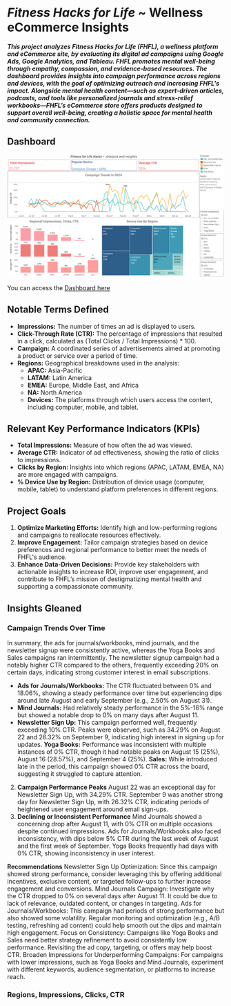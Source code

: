 # _Fitness Hacks for Life_ ~ Wellness eCommerce Insights

**_This project analyzes Fitness Hacks for Life (FHFL), a wellness platform and eCommerce site, by evaluating its digital ad campaigns using Google Ads, Google Analytics, and Tableau. FHFL promotes mental well-being through empathy, compassion, and evidence-based resources. The dashboard provides insights into campaign performance across regions and devices, with the goal of optimizing outreach and increasing FHFL's impact. Alongside mental health content—such as expert-driven articles, podcasts, and tools like personalized journals and stress-relief workbooks—FHFL’s eCommerce store offers products designed to support overall well-being, creating a holistic space for mental health and community connection._**

## Dashboard

![dashboard](images/FHFL_Dashboard2.png)

You can access the [Dashboard here](https://public.tableau.com/app/profile/z.w8482/viz/FHFL_Project/Dashboard1)

## Notable Terms Defined
- **Impressions:** The number of times an ad is displayed to users.
- **Click-Through Rate (CTR):** The percentage of impressions that resulted in a click, calculated as (Total Clicks / Total Impressions) * 100.
- **Campaign:** A coordinated series of advertisements aimed at promoting a product or service over a period of time.
- **Regions:** Geographical breakdowns used in the analysis:
  - **APAC:** Asia-Pacific
  - **LATAM:** Latin America
  - **EMEA:** Europe, Middle East, and Africa
  - **NA:** North America
  - **Devices:** The platforms through which users access the content, including computer, mobile, and tablet.

## Relevant Key Performance Indicators (KPIs)
- **Total Impressions:** Measure of how often the ad was viewed.
- **Average CTR:** Indicator of ad effectiveness, showing the ratio of clicks to impressions.
- **Clicks by Region:** Insights into which regions (APAC, LATAM, EMEA, NA) are more engaged with campaigns.
- **% Device Use by Region:** Distribution of device usage (computer, mobile, tablet) to understand platform preferences in different regions.

## Project Goals
1. **Optimize Marketing Efforts:** Identify high and low-performing regions and campaigns to reallocate resources effectively.
2. **Improve Engagement:** Tailor campaign strategies based on device preferences and regional performance to better meet the needs of FHFL's audience.
3. **Enhance Data-Driven Decisions:** Provide key stakeholders with actionable insights to increase ROI, improve user engagement, and contribute to FHFL’s mission of destigmatizing mental health and supporting a compassionate community.

## Insights Gleaned

### Campaign Trends Over Time

In summary, the ads for journals/workbooks, mind journals, and the newsletter signup were consistently active, whereas the Yoga Books and Sales campaigns ran intermittently. The newsletter signup campaign had a notably higher CTR compared to the others, frequently exceeding 20% on certain days, indicating strong customer interest in email subscriptions.

- **Ads for Journals/Workbooks:** The CTR fluctuated between 0% and 18.06%, showing a steady performance over time but experiencing dips around late August and early September (e.g., 2.50% on August 31).
- **Mind Journals:** Had relatively steady performance in the 5%-16% range but showed a notable drop to 0% on many days after August 11.
- **Newsletter Sign Up:** This campaign performed well, frequently exceeding 10% CTR. Peaks were observed, such as 34.29% on August 22 and 26.32% on September 9, indicating high interest in signing up for updates.
**Yoga Books:** Performance was inconsistent with multiple instances of 0% CTR, though it had notable peaks on August 15 (25%), August 16 (28.57%), and September 4 (25%).
**Sales:** While introduced late in the period, this campaign showed 0% CTR across the board, suggesting it struggled to capture attention.
2. **Campaign Performance Peaks**
  August 22 was an exceptional day for Newsletter Sign Up, with 34.29% CTR.
September 9 was another strong day for Newsletter Sign Up, with 26.32% CTR, indicating periods of heightened user engagement around email sign-ups.
5. **Declining or Inconsistent Performance**
   Mind Journals showed a concerning drop after August 11, with 0% CTR on multiple occasions despite continued impressions.
Ads for Journals/Workbooks also faced inconsistency, with dips below 5% CTR during the last week of August and the first week of September.
Yoga Books frequently had days with 0% CTR, showing inconsistency in user interest.

**Recommendations**
Newsletter Sign Up Optimization: Since this campaign showed strong performance, consider leveraging this by offering additional incentives, exclusive content, or targeted follow-ups to further increase engagement and conversions.
Mind Journals Campaign: Investigate why the CTR dropped to 0% on several days after August 11. It could be due to lack of relevance, outdated content, or changes in targeting.
Ads for Journals/Workbooks: This campaign had periods of strong performance but also showed some volatility. Regular monitoring and optimization (e.g., A/B testing, refreshing ad content) could help smooth out the dips and maintain high engagement.
Focus on Consistency: Campaigns like Yoga Books and Sales need better strategy refinement to avoid consistently low performance. Revisiting the ad copy, targeting, or offers may help boost CTR.
Broaden Impressions for Underperforming Campaigns: For campaigns with lower impressions, such as Yoga Books and Mind Journals, experiment with different keywords, audience segmentation, or platforms to increase reach.

### Regions, Impressions, Clicks, CTR 




